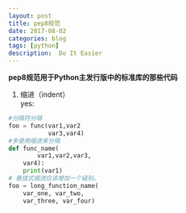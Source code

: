 ```yaml
---
layout: post
title: pep8规范
date: 2017-08-02
categories: blog
tags: [python]
description:  Do It Easier
---
```


**pep8规范用于Python主发行版中的标准库的那些代码**

1. 缩进（indent）  
yes:
```python
#分隔符分隔
foo = func(var1,var2
           var3,var4)
#多使用缩进来分隔
def func_name(
        var1,var2,var3,
	var4):
    print(var1)
# 悬挂式缩进应该增加一个级别。
foo = long_function_name(
    var_one, var_two,
    var_three, var_four)

```


